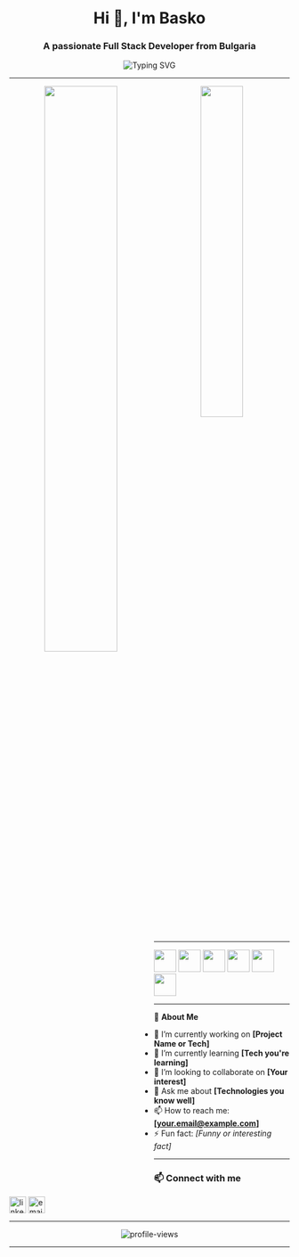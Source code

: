 <!-- GitHub Profile README -->
<h1 align="center">Hi 👋, I'm Basko</h1>
<h3 align="center">A passionate Full Stack Developer from Bulgaria</h3>

<p align="center">
  <img src="https://readme-typing-svg.demolab.com?font=Fira+Code&pause=1000&center=true&width=435&lines=Welcome+to+my+GitHub+Profile!;I'm+a+developer+who+loves+clean+code.;Let's+build+something+great+together!" alt="Typing SVG" />
</p>

---

<p align="center">
  <a>
    <img src="https://github-readme-stats.vercel.app/api?username=dr1gon4o&show_icons=true&theme=transparent" align="left" width="51%" />
  </a>
  <a>
    <img src="https://github-readme-stats.vercel.app/api/top-langs?username=dr1gon4o&layout=compact&langs_count=6"  width="39%" />
  </a>
</p>

---

<p align="left">
  <img src="https://cdn.jsdelivr.net/gh/devicons/devicon/icons/javascript/javascript-original.svg" width="40" height="40"/>
  <img src="https://cdn.jsdelivr.net/gh/devicons/devicon/icons/python/python-original.svg" width="40" height="40"/>
  <img src="https://cdn.jsdelivr.net/gh/devicons/devicon/icons/react/react-original.svg" width="40" height="40"/>
  <img src="https://cdn.jsdelivr.net/gh/devicons/devicon/icons/nodejs/nodejs-original.svg" width="40" height="40"/>
  <img src="https://cdn.jsdelivr.net/gh/devicons/devicon/icons/git/git-original.svg" width="40" height="40"/>
  <img src="https://cdn.jsdelivr.net/gh/devicons/devicon/icons/github/github-original.svg" width="40" height="40"/>
</p>

---

🌟 **About Me**  
- 🔭 I’m currently working on **[Project Name or Tech]**  
- 🌱 I’m currently learning **[Tech you're learning]**  
- 👯 I’m looking to collaborate on **[Your interest]**  
- 💬 Ask me about **[Technologies you know well]**  
- 📫 How to reach me: **[your.email@example.com]**  
- ⚡ Fun fact: *[Funny or interesting fact]*

---

### 📫 Connect with me

<p align="left">
  <a href="https://linkedin.com/in/bassel-tahboub-83100312a" target="blank"><img align="center" src="https://cdn.jsdelivr.net/gh/devicons/devicon/icons/linkedin/linkedin-original.svg" alt="linkedin" height="30" width="30" /></a>
  <a href="mailto:basselt@abv.bg"><img align="center" src="https://cdn-icons-png.flaticon.com/512/732/732200.png" alt="email" height="30" width="30" /></a>
</p>

---

<p align="center">
  <img src="https://komarev.com/ghpvc/?username=YOUR-GITHUB-USERNAME&label=Profile%20views&color=0e75b6&style=flat" alt="profile-views" />
</p>

---
